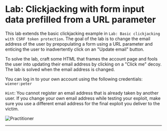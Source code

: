 # Lab: Clickjacking with form input data prefilled from a URL parameter

This lab extends the basic clickjacking example in `Lab: Basic clickjacking with CSRF token protection`. The goal of the lab is to change the email address of the user by prepopulating a form using a URL parameter and enticing the user to inadvertently click on an "Update email" button.

To solve the lab, craft some HTML that frames the account page and fools the user into updating their email address by clicking on a "Click me" decoy. The lab is solved when the email address is changed.

You can log in to your own account using the following credentials: `wiener:peter`

`Hint`: You cannot register an email address that is already taken by another user. If you change your own email address while testing your exploit, make sure you use a different email address for the final exploit you deliver to the victim.

![Practitioner](https://img.shields.io/badge/level-Apprentice-green) 

---

